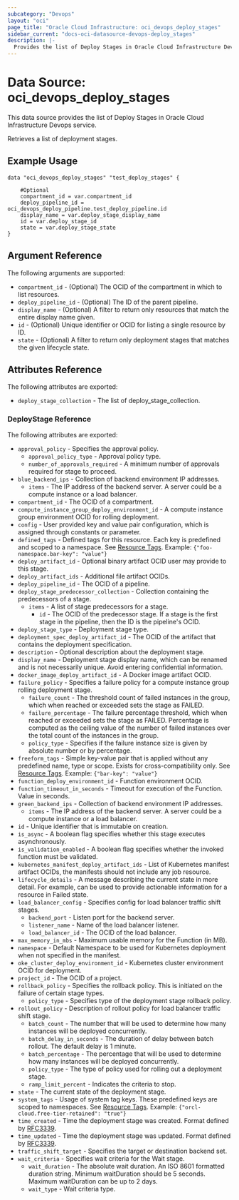 ```yaml
---
subcategory: "Devops"
layout: "oci"
page_title: "Oracle Cloud Infrastructure: oci_devops_deploy_stages"
sidebar_current: "docs-oci-datasource-devops-deploy_stages"
description: |-
  Provides the list of Deploy Stages in Oracle Cloud Infrastructure Devops service
---
```


# Data Source: oci_devops_deploy_stages
This data source provides the list of Deploy Stages in Oracle Cloud Infrastructure Devops service.

Retrieves a list of deployment stages.

## Example Usage

```hcl
data "oci_devops_deploy_stages" "test_deploy_stages" {

	#Optional
	compartment_id = var.compartment_id
	deploy_pipeline_id = oci_devops_deploy_pipeline.test_deploy_pipeline.id
	display_name = var.deploy_stage_display_name
	id = var.deploy_stage_id
	state = var.deploy_stage_state
}
```

## Argument Reference

The following arguments are supported:

* `compartment_id` - (Optional) The OCID of the compartment in which to list resources.
* `deploy_pipeline_id` - (Optional) The ID of the parent pipeline.
* `display_name` - (Optional) A filter to return only resources that match the entire display name given.
* `id` - (Optional) Unique identifier or OCID for listing a single resource by ID.
* `state` - (Optional) A filter to return only deployment stages that matches the given lifecycle state.


## Attributes Reference

The following attributes are exported:

* `deploy_stage_collection` - The list of deploy_stage_collection.

### DeployStage Reference

The following attributes are exported:

* `approval_policy` - Specifies the approval policy.
	* `approval_policy_type` - Approval policy type.
	* `number_of_approvals_required` - A minimum number of approvals required for stage to proceed.
* `blue_backend_ips` - Collection of backend environment IP addresses.
	* `items` - The IP address of the backend server. A server could be a compute instance or a load balancer.
* `compartment_id` - The OCID of a compartment.
* `compute_instance_group_deploy_environment_id` - A compute instance group environment OCID for rolling deployment.
* `config` - User provided key and value pair configuration, which is assigned through constants or parameter.
* `defined_tags` - Defined tags for this resource. Each key is predefined and scoped to a namespace. See [Resource Tags](https://docs.cloud.oracle.com/iaas/Content/General/Concepts/resourcetags.htm). Example: `{"foo-namespace.bar-key": "value"}`
* `deploy_artifact_id` - Optional binary artifact OCID user may provide to this stage.
* `deploy_artifact_ids` - Additional file artifact OCIDs.
* `deploy_pipeline_id` - The OCID of a pipeline.
* `deploy_stage_predecessor_collection` - Collection containing the predecessors of a stage.
	* `items` - A list of stage predecessors for a stage.
		* `id` - The OCID of the predecessor stage. If a stage is the first stage in the pipeline, then the ID is the pipeline's OCID.
* `deploy_stage_type` - Deployment stage type.
* `deployment_spec_deploy_artifact_id` - The OCID of the artifact that contains the deployment specification.
* `description` - Optional description about the deployment stage.
* `display_name` - Deployment stage display name, which can be renamed and is not necessarily unique. Avoid entering confidential information.
* `docker_image_deploy_artifact_id` - A Docker image artifact OCID.
* `failure_policy` - Specifies a failure policy for a compute instance group rolling deployment stage.
	* `failure_count` - The threshold count of failed instances in the group, which when reached or exceeded sets the stage as FAILED.
	* `failure_percentage` - The failure percentage threshold, which when reached or exceeded sets the stage as FAILED. Percentage is computed as the ceiling value of the number of failed instances over the total count of the instances in the group.
	* `policy_type` - Specifies if the failure instance size is given by absolute number or by percentage.
* `freeform_tags` - Simple key-value pair that is applied without any predefined name, type or scope. Exists for cross-compatibility only.  See [Resource Tags](https://docs.cloud.oracle.com/iaas/Content/General/Concepts/resourcetags.htm). Example: `{"bar-key": "value"}`
* `function_deploy_environment_id` - Function environment OCID.
* `function_timeout_in_seconds` - Timeout for execution of the Function. Value in seconds.
* `green_backend_ips` - Collection of backend environment IP addresses.
	* `items` - The IP address of the backend server. A server could be a compute instance or a load balancer.
* `id` - Unique identifier that is immutable on creation.
* `is_async` - A boolean flag specifies whether this stage executes asynchronously.
* `is_validation_enabled` - A boolean flag specifies whether the invoked function must be validated.
* `kubernetes_manifest_deploy_artifact_ids` - List of Kubernetes manifest artifact OCIDs, the manifests should not include any job resource.
* `lifecycle_details` - A message describing the current state in more detail. For example, can be used to provide actionable information for a resource in Failed state.
* `load_balancer_config` - Specifies config for load balancer traffic shift stages.
	* `backend_port` - Listen port for the backend server.
	* `listener_name` - Name of the load balancer listener.
	* `load_balancer_id` - The OCID of the load balancer.
* `max_memory_in_mbs` - Maximum usable memory for the Function (in MB).
* `namespace` - Default Namespace to be used for Kubernetes deployment when not specified in the manifest.
* `oke_cluster_deploy_environment_id` - Kubernetes cluster environment OCID for deployment.
* `project_id` - The OCID of a project.
* `rollback_policy` - Specifies the rollback policy. This is initiated on the failure of certain stage types.
	* `policy_type` - Specifies type of the deployment stage rollback policy.
* `rollout_policy` - Description of rollout policy for load balancer traffic shift stage.
	* `batch_count` - The number that will be used to determine how many instances will be deployed concurrently.
	* `batch_delay_in_seconds` - The duration of delay between batch rollout. The default delay is 1 minute.
	* `batch_percentage` - The percentage that will be used to determine how many instances will be deployed concurrently.
	* `policy_type` - The type of policy used for rolling out a deployment stage.
	* `ramp_limit_percent` - Indicates the criteria to stop.
* `state` - The current state of the deployment stage.
* `system_tags` - Usage of system tag keys. These predefined keys are scoped to namespaces. See [Resource Tags](https://docs.cloud.oracle.com/iaas/Content/General/Concepts/resourcetags.htm). Example: `{"orcl-cloud.free-tier-retained": "true"}`
* `time_created` - Time the deployment stage was created. Format defined by [RFC3339](https://datatracker.ietf.org/doc/html/rfc3339).
* `time_updated` - Time the deployment stage was updated. Format defined by [RFC3339](https://datatracker.ietf.org/doc/html/rfc3339).
* `traffic_shift_target` - Specifies the target or destination backend set.
* `wait_criteria` - Specifies wait criteria for the Wait stage.
	* `wait_duration` - The absolute wait duration. An ISO 8601 formatted duration string. Minimum waitDuration should be 5 seconds. Maximum waitDuration can be up to 2 days.
	* `wait_type` - Wait criteria type.

